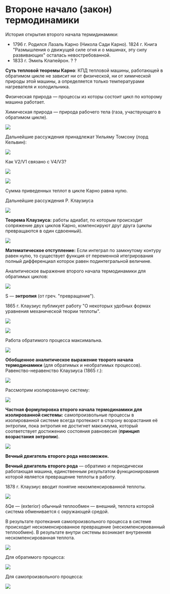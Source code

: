 # Второне начало (закон) термодинамики

История открытия второго начала термидинамики:

* 1796 г. Родился Лазаль Карно (Никола Сади Карно). 1824 г. Книга "Размышления о движущей силе огня и о машинах, эту силу развивающих" осталась невостребованной.
* 1833 г. Эмиль Клапейрон. ? ?

**Суть тепловой теоремы Карно**: КПД тепловой машины, работающей в обратимом цикле не зависит ни от физической, ни от химической природы этой машины, а определяется только температурами нагревателя и холодильника.

Физическая природа — процессы из которы состоит цикл по которому машина работает.

Химическая природа — природа рабочего тела (газа, участвующего в обратимом цикле).

![](images/vtoroe-nachalo-termodinamiki/vtoroj-zakon-termodinamiki_clip_image001.png)

Дальнейшие рассуждения принадлежат Уильяму Томсону (лорд Кельвин):

![](images/vtoroe-nachalo-termodinamiki/vtoroj-zakon-termodinamiki_clip_image001_0000.png)

Как V2/V1 связано с V4/V3?

![](images/vtoroe-nachalo-termodinamiki/vtoroj-zakon-termodinamiki_clip_image001_0001.png)

![](images/vtoroe-nachalo-termodinamiki/vtoroj-zakon-termodinamiki_clip_image001_0002.png)

Сумма приведенных теплот в цикле Карно равна нулю.

Дальнейшие рассуждения Р. Клаузиуса

![](images/vtoroe-nachalo-termodinamiki/vtoroj-zakon-termodinamiki_clip_image001_0004.png)

**Теорема Клаузиуса:** работы адиабат, по которым происходит сопряжение двух циклов Карно, компенсируют друг друга (циклы превращаются в один сдвоенный).

![](images/vtoroe-nachalo-termodinamiki/vtoroj-zakon-termodinamiki_clip_image001_0003.png)

**Математическое отступление:** Если интеграл по замкнутому контуру равен нулю, то существует функция от переменной итегрирования полный дифференциал которок равен подинтегральной величине.

Аналитическое выражение второго начала термодинамики для обратимых циклов:

![](images/vtoroe-nachalo-termodinamiki/vtoroj-zakon-termodinamiki_clip_image001_0005.png)

S — **энтропия** (от греч. "превращение").

1865 г. Клаузиус публикует работу "О некоторых удобных формах уравнения механической теории теплоты".

![](images/vtoroe-nachalo-termodinamiki/vtoroj-zakon-termodinamiki_clip_image001_0006.png)

![](images/vtoroe-nachalo-termodinamiki/vtoroj-zakon-termodinamiki_clip_image001_0007.png)

Работа обратимого процесса максимальна.

![](images/vtoroe-nachalo-termodinamiki/vtoroj-zakon-termodinamiki_clip_image001_0008.png)

**Обобщенное аналитическое выражение творого начала термодинамики** (для обратимых и необратимых процессов). Равенство-неравенство Клаузиуса (1865 г.):

![](images/vtoroe-nachalo-termodinamiki/vtoroj-zakon-termodinamiki_clip_image001_0009.png)

Рассмотрим изолированную систему:

![](images/vtoroe-nachalo-termodinamiki/vtoroj-zakon-termodinamiki_clip_image001_0010.png)

**Частная формулировка второго начала термодинамики для изолированной системы:** самопроизвольные процессы в изолированной системе всегда протекают в сторону возрастания её энтропии, пока энтропия не достигнет максимума, который соответствует достижению состояния равновесия (**принцип возрастания энтропии**).

![](images/vtoroe-nachalo-termodinamiki/vtoroj-zakon-termodinamiki_clip_image001_0011.png)

**Вечный двигатель второго рода невозможен.**

**Вечный двигатель второго рода** — обратимо и периодически работающая машина, единственным результатом функционирования которой является превращение теплоты в работу.

1878 г. Клаузиус вводит понятие некомпенсированной теплоты.

![](images/vtoroe-nachalo-termodinamiki/vtoroj-zakon-termodinamiki_clip_image001_0012.png)

δQe — (exterior) обычный теплообмен — внешний, теплота которой система обменивается с окружающей средой.

В результате протекания самопроизвольного процесса в системе происходит нескоменсированное превращение (нескомпенсированный теплообмен). В результате внутри системы возникает внутренняя нескомпенсированная теплота.

![](images/vtoroe-nachalo-termodinamiki/vtoroj-zakon-termodinamiki_clip_image001_0013.png)

Для обратимого процесса:

![](images/vtoroe-nachalo-termodinamiki/vtoroj-zakon-termodinamiki_clip_image001_0014.png)

Для самопроизвольного процесса:

![](images/vtoroe-nachalo-termodinamiki/vtoroj-zakon-termodinamiki_clip_image001_0015.png)

